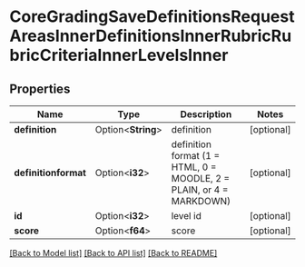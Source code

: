 # CoreGradingSaveDefinitionsRequestAreasInnerDefinitionsInnerRubricRubricCriteriaInnerLevelsInner

## Properties

Name | Type | Description | Notes
------------ | ------------- | ------------- | -------------
**definition** | Option<**String**> | definition | [optional]
**definitionformat** | Option<**i32**> | definition format (1 = HTML, 0 = MOODLE, 2 = PLAIN, or 4 = MARKDOWN) | [optional]
**id** | Option<**i32**> | level id | [optional]
**score** | Option<**f64**> | score | [optional]

[[Back to Model list]](../README.md#documentation-for-models) [[Back to API list]](../README.md#documentation-for-api-endpoints) [[Back to README]](../README.md)


